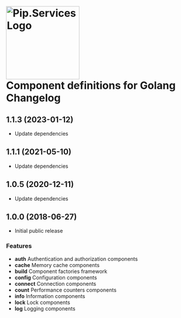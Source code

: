 # <img src="https://uploads-ssl.webflow.com/5ea5d3315186cf5ec60c3ee4/5edf1c94ce4c859f2b188094_logo.svg" alt="Pip.Services Logo" width="200"> <br/> Component definitions for Golang Changelog

## <a name="1.1.3"></a> 1.1.3 (2023-01-12)

- Update dependencies
## <a name="1.1.1"></a> 1.1.1 (2021-05-10)

- Update dependencies

## <a name="1.0.5"></a> 1.0.5 (2020-12-11)

- Update dependencies


## <a name="1.0.0"></a> 1.0.0 (2018-06-27)

- Initial public release

### Features
* **auth** Authentication and authorization components
* **cache** Memory cache components
* **build** Component factories framework
* **config** Configuration components
* **connect** Connection components
* **count** Performance counters components
* **info** Information components
* **lock** Lock components
* **log** Logging components